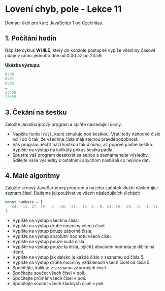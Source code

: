 # Lovení chyb, pole - Lekce 11

Domácí úkol pro kurz JavaScript 1 od Czechitas.

## 1. Počítání hodin

Napište cyklus **WHILE**, který do konzole postupně vypíše všechny časové údaje v rámci jednoho dne od 0:00 až po 23:59.

**Ukázka výstupu:**
```javascript
0:00
0:01
0:02
…
23:58
23:59
```

## 3. Čekání na šestku

Založte JavaScriptový program a splňte následující úkoly.

- Napište funkci `roll`, která simuluje hod kostkou. Vrátí tedy náhodné číslo od 1 do 6 tak, že všechna čísla mají stejnou pravděpodobnost.
- Váš program nechť hází kostkou tak dlouho, až poprvé padne šestka. Vypište na výstup na kolikátý pokus šestka padla.
- Spusťte váš program desetkrát za sebou a zaznamenejte výsledky. Sdílejte vaše výsledky s ostatními abychom nasbírali co nejvíce dat.

## 4. Malé algoritmy

Založte si nový JavaScriptový program a na jeho začátek vložte následující seznam čísel. Budeme jej používat ve všech následujících úlohách

```javascript
const numbers = [
  -24, -11, 27, 29, -4, -28, -21, -14, 3, -8, 24, 19, -25, -2, -1, 11, 32, -31, 5
]
```

- Vypište na výstup všechna čísla.
- Vypište na výstup druhé mocniny všech čísel.
- Vypište na výstup pouze záporná čísla.
- Vypište na výstup absolutní hodnotu všech čísel.
- Vypište na výstup pouze sudá čísla.
- Vypište na výstup pouze ta čísla, jejíchž absolutní hodnota je dělitelná třemi.
- Vypište na výstup jak daleko je každé číslo v seznamu od čísla 5.
- Vypište na výstup druhé mocniny vzdáleností všech čísel od čísla 5.
- Spočítejte, kolik je v seznamu záporných čísel.
- Spočítejte součet všech čísel v poli.
- Spočítejte průměr všech čísel v poli.
- Spočítejte součet všech kladných čísel v poli.
